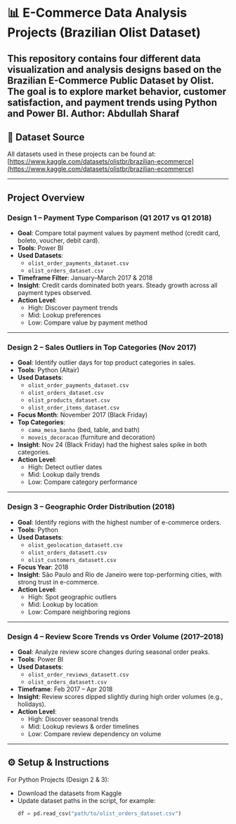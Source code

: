 # 📊 E-Commerce Data Analysis Projects (Brazilian Olist Dataset)

This repository contains four different data visualization and analysis designs based on the **Brazilian E-Commerce Public Dataset by Olist**. The goal is to explore market behavior, customer satisfaction, and payment trends using Python and Power BI.
Author: Abdullah Sharaf
---

## 🔗 Dataset Source

All datasets used in these projects can be found at:  
[https://www.kaggle.com/datasets/olistbr/brazilian-ecommerce](https://www.kaggle.com/datasets/olistbr/brazilian-ecommerce)

---

## Project Overview

### Design 1 – **Payment Type Comparison (Q1 2017 vs Q1 2018)**

- **Goal**: Compare total payment values by payment method (credit card, boleto, voucher, debit card).
- **Tools**: Power BI  
- **Used Datasets**:
  - `olist_order_payments_dataset.csv`
  - `olist_orders_dataset.csv`
- **Timeframe Filter**: January–March 2017 & 2018
- **Insight**: Credit cards dominated both years. Steady growth across all payment types observed.
- **Action Level**:
  - High: Discover payment trends
  - Mid: Lookup preferences
  - Low: Compare value by payment method

---

### Design 2 – **Sales Outliers in Top Categories (Nov 2017)**

- **Goal**: Identify outlier days for top product categories in sales.
- **Tools**: Python (Altair)  
- **Used Datasets**:
  - `olist_order_payments_dataset.csv`
  - `olist_orders_dataset.csv`
  - `olist_products_dataset.csv`
  - `olist_order_items_dataset.csv`
- **Focus Month**: November 2017 (Black Friday)
- **Top Categories**:
  - `cama_mesa_banho` (bed, table, and bath)
  - `moveis_decoracao` (furniture and decoration)
- **Insight**: Nov 24 (Black Friday) had the highest sales spike in both categories.
- **Action Level**:
  - High: Detect outlier dates
  - Mid: Lookup daily trends
  - Low: Compare category performance

---

### Design 3 – **Geographic Order Distribution (2018)**

- **Goal**: Identify regions with the highest number of e-commerce orders.
- **Tools**: Python  
- **Used Datasets**:
  - `olist_geolocation_datasett.csv`
  - `olist_orders_datasett.csv`
  - `olist_customers_datasett.csv`
- **Focus Year**: 2018
- **Insight**: São Paulo and Rio de Janeiro were top-performing cities, with strong trust in e-commerce.
- **Action Level**:
  - High: Spot geographic outliers
  - Mid: Lookup by location
  - Low: Compare neighboring regions

---

### Design 4 – **Review Score Trends vs Order Volume (2017–2018)**

- **Goal**: Analyze review score changes during seasonal order peaks.
- **Tools**: Power BI  
- **Used Datasets**:
  - `olist_order_reviews_datasett.csv`
  - `olist_orders_datasett.csv`
- **Timeframe**: Feb 2017 – Apr 2018
- **Insight**: Review scores dipped slightly during high order volumes (e.g., holidays).
- **Action Level**:
  - High: Discover seasonal trends
  - Mid: Lookup reviews & order timelines
  - Low: Compare review dependency on volume

---

## ⚙️ Setup & Instructions

For Python Projects (Design 2 & 3):
- Download the datasets from Kaggle
- Update dataset paths in the script, for example:
  ```python
  df = pd.read_csv("path/to/olist_orders_dataset.csv")
